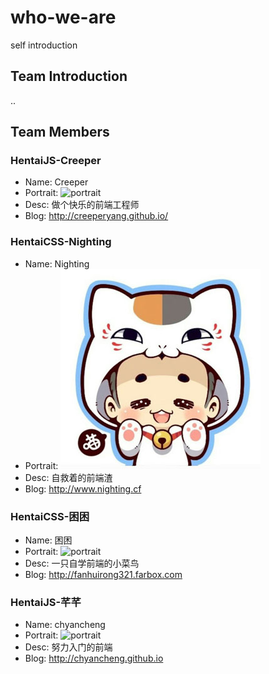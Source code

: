 # who-we-are
self introduction

## Team Introduction

..

## Team Members

### HentaiJS-Creeper

- Name: Creeper
- Portrait: ![portrait](http://7sbnba.com1.z0.glb.clouddn.com/github-head.jpg)
- Desc: 做个快乐的前端工程师
- Blog: <http://creeperyang.github.io/>

### HentaiCSS-Nighting
- Name: Nighting
- Portrait: ![portrait](images/nighting.jpg)
- Desc: 自救着的前端渣
- Blog: <http://www.nighting.cf>


### HentaiCSS-困困
- Name: 困困
- Portrait: ![portrait](http://www.yangshuai.net/wp-content/uploads/2012/01/812.jpg)
- Desc: 一只自学前端的小菜鸟
- Blog: <http://fanhuirong321.farbox.com>

### HentaiJS-芊芊
- Name: chyancheng
- Portrait: ![portrait](http://7xi66m.com1.z0.glb.clouddn.com/chyancheng.jpg)
- Desc: 努力入门的前端
- Blog: <http://chyancheng.github.io>

